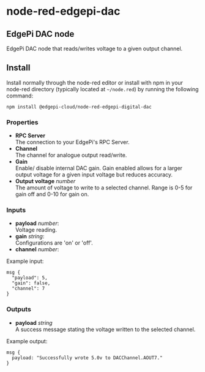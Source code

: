 # node-red-edgepi-dac

## EdgePi DAC node

EdgePi DAC node that reads/writes voltage to a given output channel.

## Install
Install normally through the node-red editor or install with npm in your node-red directory
(typically located  at `~/node.red`) by running the following command:
```
npm install @edgepi-cloud/node-red-edgepi-digital-dac
```

### Properties
- **RPC Server**<br>
The connection to your EdgePi's RPC Server.
- **Channel**<br>
The channel for analogue output read/write.
- **Gain**<br>
Enable/ disable internal DAC gain. Gain enabled allows for a larger output voltage for a given input voltage but reduces accuracy.
- **Output voltage** *number* <br>
The amount of voltage to write to a selected channel. Range is 0-5 for gain off and 0-10 for gain on.

### Inputs
  - **payload** *number*: <br>
Voltage reading.
  - **gain** *string*: <br>
Configurations are 'on' or 'off'.
  - **channel** *number*: <br>

Example input:
```
msg {
  "payload": 5,
  "gain": false,
  "channel": 7
}
```

### Outputs
  - **payload** *string*<br>
A success message stating the voltage written to the selected channel.

Example output:
```
msg {
  payload: "Successfully wrote 5.0v to DACChannel.AOUT7."
}
```